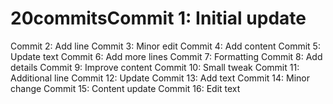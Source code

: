 # 20commitsCommit 1: Initial update
Commit 2: Add line
Commit 3: Minor edit
Commit 4: Add content
Commit 5: Update text
Commit 6: Add more lines
Commit 7: Formatting
Commit 8: Add details
Commit 9: Improve content
Commit 10: Small tweak
Commit 11: Additional line
Commit 12: Update
Commit 13: Add text
Commit 14: Minor change
Commit 15: Content update
Commit 16: Edit text

